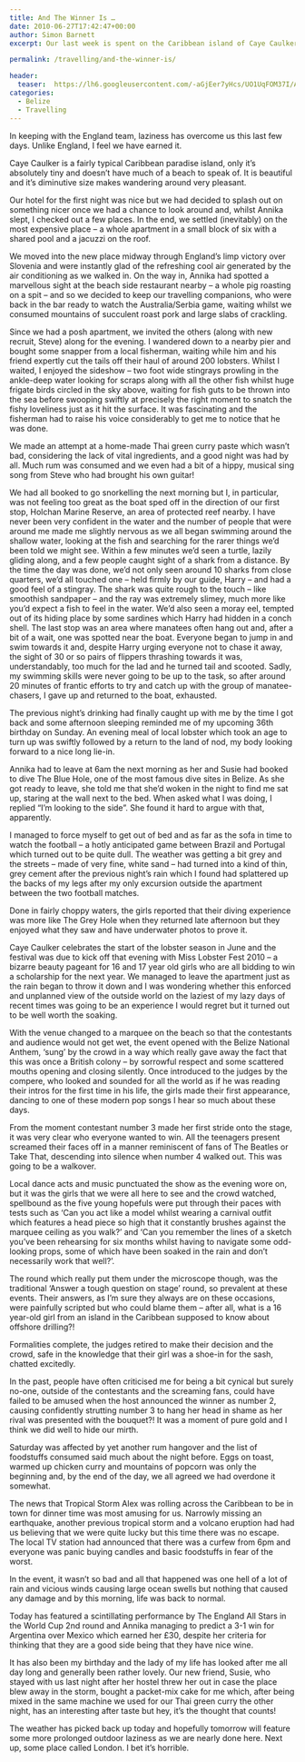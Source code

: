 ```yaml
---
title: And The Winner Is …
date: 2010-06-27T17:42:47+00:00
author: Simon Barnett
excerpt: Our last week is spent on the Caribbean island of Caye Caulker and features booze, beauty pageants and football. Superb.

permalink: /travelling/and-the-winner-is/

header:
  teaser:  https://lh6.googleusercontent.com/-aGjEer7yHcs/UO1UqFOM37I/AAAAAAAAAIc/PSPwHroX2dc/s640/DSC_0082.JPG
categories:
  - Belize
  - Travelling
---
```

In keeping with the England team, laziness has overcome us this last few days. Unlike England, I feel we have earned it.

Caye Caulker is a fairly typical Caribbean paradise island, only it&#8217;s absolutely tiny and doesn&#8217;t have much of a beach to speak of. It is beautiful and it&#8217;s diminutive size makes wandering around very pleasant.

Our hotel for the first night was nice but we had decided to splash out on something nicer once we had a chance to look around and, whilst Annika slept, I checked out a few places. In the end, we settled (inevitably) on the most expensive place &#8211; a whole apartment in a small block of six with a shared pool and a jacuzzi on the roof.

We moved into the new place midway through England&#8217;s limp victory over Slovenia and were instantly glad of the refreshing cool air generated by the air conditioning as we walked in. On the way in, Annika had spotted a marvellous sight at the beach side restaurant nearby &#8211; a whole pig roasting on a spit &#8211; and so we decided to keep our travelling companions, who were back in the bar ready to watch the Australia/Serbia game, waiting whilst we consumed mountains of succulent roast pork and large slabs of crackling.

Since we had a posh apartment, we invited the others (along with new recruit, Steve) along for the evening. I wandered down to a nearby pier and bought some snapper from a local fisherman, waiting while him and his friend expertly cut the tails off their haul of around 200 lobsters. Whilst I waited, I enjoyed the sideshow &#8211; two foot wide stingrays prowling in the ankle-deep water looking for scraps along with all the other fish whilst huge frigate birds circled in the sky above, waiting for fish guts to be thrown into the sea before swooping swiftly at precisely the right moment to snatch the fishy loveliness just as it hit the surface. It was fascinating and the fisherman had to raise his voice considerably to get me to notice that he was done.

We made an attempt at a home-made Thai green curry paste which wasn&#8217;t bad, considering the lack of vital ingredients, and a good night was had by all. Much rum was consumed and we even had a bit of a hippy, musical sing song from Steve who had brought his own guitar!

We had all booked to go snorkelling the next morning but I, in particular, was not feeling too great as the boat sped off in the direction of our first stop, Holchan Marine Reserve, an area of protected reef nearby. I have never been very confident in the water and the number of people that were around me made me slightly nervous as we all began swimming around the shallow water, looking at the fish and searching for the rarer things we&#8217;d been told we might see. Within a few minutes we&#8217;d seen a turtle, lazily gliding along, and a few people caught sight of a shark from a distance. By the time the day was done, we&#8217;d not only seen around 10 sharks from close quarters, we&#8217;d all touched one &#8211; held firmly by our guide, Harry &#8211; and had a good feel of a stingray. The shark was quite rough to the touch &#8211; like smoothish sandpaper &#8211; and the ray was extremely slimey, much more like you&#8217;d expect a fish to feel in the water. We&#8217;d also seen a moray eel, tempted out of its hiding place by some sardines which Harry had hidden in a conch shell. The last stop was an area where manatees often hang out and, after a bit of a wait, one was spotted near the boat. Everyone began to jump in and swim towards it and, despite Harry urging everyone not to chase it away, the sight of 30 or so pairs of flippers thrashing towards it was, understandably, too much for the lad and he turned tail and scooted. Sadly, my swimming skills were never going to be up to the task, so after around 20 minutes of frantic efforts to try and catch up with the group of manatee-chasers, I gave up and returned to the boat, exhausted.

The previous night&#8217;s drinking had finally caught up with me by the time I got back and some afternoon sleeping reminded me of my upcoming 36th birthday on Sunday. An evening meal of local lobster which took an age to turn up was swiftly followed by a return to the land of nod, my body looking forward to a nice long lie-in.

Annika had to leave at 6am the next morning as her and Susie had booked to dive The Blue Hole, one of the most famous dive sites in Belize. As she got ready to leave, she told me that she&#8217;d woken in the night to find me sat up, staring at the wall next to the bed. When asked what I was doing, I replied &#8220;I&#8217;m looking to the side&#8221;. She found it hard to argue with that, apparently.

I managed to force myself to get out of bed and as far as the sofa in time to watch the football &#8211; a hotly anticipated game between Brazil and Portugal which turned out to be quite dull. The weather was getting a bit grey and the streets &#8211; made of very fine, white sand &#8211; had turned into a kind of thin, grey cement after the previous night&#8217;s rain which I found had splattered up the backs of my legs after my only excursion outside the apartment between the two football matches.

Done in fairly choppy waters, the girls reported that their diving experience was more like The Grey Hole when they returned late afternoon but they enjoyed what they saw and have underwater photos to prove it.

Caye Caulker celebrates the start of the lobster season in June and the festival was due to kick off that evening with Miss Lobster Fest 2010 &#8211; a bizarre beauty pageant for 16 and 17 year old girls who are all bidding to win a scholarship for the next year. We managed to leave the apartment just as the rain began to throw it down and I was wondering whether this enforced and unplanned view of the outside world on the laziest of my lazy days of recent times was going to be an experience I would regret but it turned out to be well worth the soaking.

With the venue changed to a marquee on the beach so that the contestants and audience would not get wet, the event opened with the Belize National Anthem, &#8216;sung&#8217; by the crowd in a way which really gave away the fact that this was once a British colony &#8211; by sorrowful respect and some scattered mouths opening and closing silently. Once introduced to the judges by the compere, who looked and sounded for all the world as if he was reading their intros for the first time in his life, the girls made their first appearance, dancing to one of these modern pop songs I hear so much about these days.

From the moment contestant number 3 made her first stride onto the stage, it was very clear who everyone wanted to win. All the teenagers present screamed their faces off in a manner reminiscent of fans of The Beatles or Take That, descending into silence when number 4 walked out. This was going to be a walkover.

Local dance acts and music punctuated the show as the evening wore on, but it was the girls that we were all here to see and the crowd watched, spellbound as the five young hopefuls were put through their paces with tests such as &#8216;Can you act like a model whilst wearing a carnival outfit which features a head piece so high that it constantly brushes against the marquee ceiling as you walk?&#8217; and &#8216;Can you remember the lines of a sketch you&#8217;ve been rehearsing for six months whilst having to navigate some odd-looking props, some of which have been soaked in the rain and don&#8217;t necessarily work that well?&#8217;.

The round which really put them under the microscope though, was the traditional &#8216;Answer a tough question on stage&#8217; round, so prevalent at these events. Their answers, as I&#8217;m sure they always are on these occasions, were painfully scripted but who could blame them &#8211; after all, what is a 16 year-old girl from an island in the Caribbean supposed to know about offshore drilling?!

Formalities complete, the judges retired to make their decision and the crowd, safe in the knowledge that their girl was a shoe-in for the sash, chatted excitedly.

In the past, people have often criticised me for being a bit cynical but surely no-one, outside of the contestants and the screaming fans, could have failed to be amused when the host announced the winner as number 2, causing confidently strutting number 3 to hang her head in shame as her rival was presented with the bouquet?! It was a moment of pure gold and I think we did well to hide our mirth.

Saturday was affected by yet another rum hangover and the list of foodstuffs consumed said much about the night before. Eggs on toast, warmed up chicken curry and mountains of popcorn was only the beginning and, by the end of the day, we all agreed we had overdone it somewhat.

The news that Tropical Storm Alex was rolling across the Caribbean to be in town for dinner time was most amusing for us. Narrowly missing an earthquake, another previous tropical storm and a volcano eruption had had us believing that we were quite lucky but this time there was no escape. The local TV station had announced that there was a curfew from 6pm and everyone was panic buying candles and basic foodstuffs in fear of the worst.

In the event, it wasn&#8217;t so bad and all that happened was one hell of a lot of rain and vicious winds causing large ocean swells but nothing that caused any damage and by this morning, life was back to normal.

Today has featured a scintillating performance by The England All Stars in the World Cup 2nd round and Annika managing to predict a 3-1 win for Argentina over Mexico which earned her £30, despite her criteria for thinking that they are a good side being that they have nice wine.

It has also been my birthday and the lady of my life has looked after me all day long and generally been rather lovely. Our new friend, Susie, who stayed with us last night after her hostel threw her out in case the place blew away in the storm, bought a packet-mix cake for me which, after being mixed in the same machine we used for our Thai green curry the other night, has an interesting after taste but hey, it&#8217;s the thought that counts!

The weather has picked back up today and hopefully tomorrow will feature some more prolonged outdoor laziness as we are nearly done here. Next up, some place called London. I bet it&#8217;s horrible.
